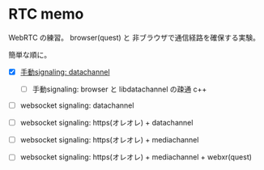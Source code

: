# RTC memo

WebRTC の練習。
browser(quest) と 非ブラウザで通信経路を確保する実験。

簡単な順に。

- [x] [手動signaling: datachannel](./minimum_datachannel/README.md)
  - [ ] 手動signaling: browser と libdatachannel の疎通 c++
- [ ] websocket signaling: datachannel
- [ ] websocket signaling: https(オレオレ) + datachannel
- [ ] websocket signaling: https(オレオレ) + mediachannel
- [ ] websocket signaling: https(オレオレ) + mediachannel + webxr(quest)

